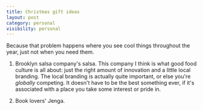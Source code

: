 ```yaml
---
title: Christmas gift ideas
layout: post
category: personal
visibility: personal
---
```


Because that problem happens where you see cool things throughout the year, just not when you need them.

1. Brooklyn salsa company's salsa.  This company I think is what good food culture is all about: just the right amount of innovation and a little local branding. The local branding is actually quite important, or else you're *globally* competing. It doesn't have to be the best something ever, if it's associated with a place you take some interest or pride in.

2. Book lovers' Jenga.
